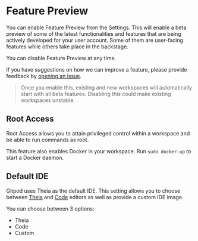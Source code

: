 # Feature Preview

You can enable Feature Preview from the Settings. This will enable a beta preview of some of the latest functionalities and features that are being actively developed for your user account. Some of them are user-facing features while others take place in the backstage.

You can disable Feature Preview at any time.

If you have suggestions on how we can improve a feature, please provide feedback by [opening an issue](https://github.com/gitpod-io/gitpod/issues/new/choose).

> Once you enable this, existing and new workspaces will automatically start with all beta features. Disabling this could make existing workspaces unstable. 

## Root Access

Root Access allows you to attain privileged control within a workspace and be able to run commands as root.

This feature also enables Docker in your workspace. Run `sudo docker-up` to start a Docker daemon.

## Default IDE

Gitpod uses Theia as the default IDE. This setting allows you to choose between [Theia](https://github.com/eclipse-theia/theia) and [Code](https://github.com/microsoft/vscode) editors as well as provide a custom IDE image.

You can choose between 3 options:

- Theia
- Code
- Custom
